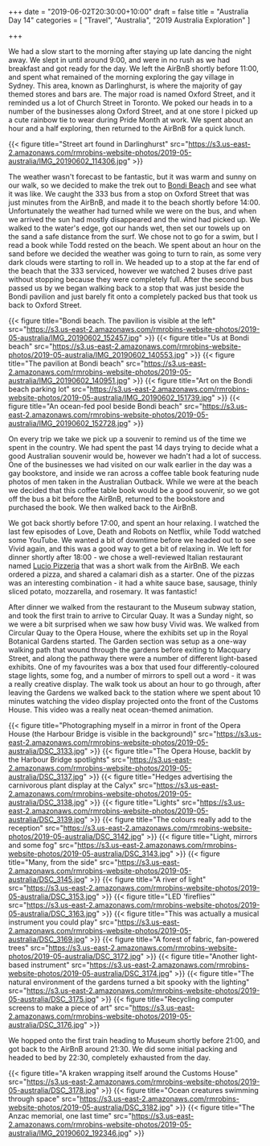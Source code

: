 +++
date = "2019-06-02T20:30:00+10:00"
draft = false
title = "Australia Day 14"
categories = [ "Travel", "Australia", "2019 Australia Exploration" ]

+++

We had a slow start to the morning after staying up late dancing the night away. We slept in until around 9:00, and were in no rush as we had breakfast and got ready for the day. We left the AirBnB shortly before 11:00, and spent what remained of the morning exploring the gay village in Sydney. This area, known as Darlinghurst, is where the majority of gay themed stores and bars are. The major road is named Oxford Street, and it reminded us a lot of Church Street in Toronto. We poked our heads in to a number of the businesses along Oxford Street, and at one store I picked up a cute rainbow tie to wear during Pride Month at work. We spent about an hour and a half exploring, then returned to the AirBnB for a quick lunch.

{{< figure title="Street art found in Darlinghurst" src="https://s3.us-east-2.amazonaws.com/rmrobins-website-photos/2019-05-australia/IMG_20190602_114306.jpg" >}}

The weather wasn't forecast to be fantastic, but it was warm and sunny on our walk, so we decided to make the trek out to [Bondi Beach](https://www.bondivillage.com/) and see what it was like. We caught the 333 bus from a stop on Oxford Street that was just minutes from the AirBnB, and made it to the beach shortly before 14:00. Unfortunately the weather had turned while we were on the bus, and when we arrived the sun had mostly disappeared and the wind had picked up. We walked to the water's edge, got our hands wet, then set our towels up on the sand a safe distance from the surf. We chose not to go for a swim, but I read a book while Todd rested on the beach. We spent about an hour on the sand before we decided the weather was going to turn to rain, as some very dark clouds were starting to roll in. We headed up to a stop at the far end of the beach that the 333 serviced, however we watched 2 buses drive past without stopping because they were completely full. After the second bus passed us by we began walking back to a stop that was just beside the Bondi pavilion and just barely fit onto a completely packed bus that took us back to Oxford Street.

{{< figure title="Bondi beach. The pavilion is visible at the left" src="https://s3.us-east-2.amazonaws.com/rmrobins-website-photos/2019-05-australia/IMG_20190602_152457.jpg" >}}
{{< figure title="Us at Bondi beach" src="https://s3.us-east-2.amazonaws.com/rmrobins-website-photos/2019-05-australia/IMG_20190602_140553.jpg" >}}
{{< figure title="The pavilion at Bondi beach" src="https://s3.us-east-2.amazonaws.com/rmrobins-website-photos/2019-05-australia/IMG_20190602_140951.jpg" >}}
{{< figure title="Art on the Bondi beach parking lot" src="https://s3.us-east-2.amazonaws.com/rmrobins-website-photos/2019-05-australia/IMG_20190602_151739.jpg" >}}
{{< figure title="An ocean-fed pool beside Bondi beach" src="https://s3.us-east-2.amazonaws.com/rmrobins-website-photos/2019-05-australia/IMG_20190602_152728.jpg" >}}

On every trip we take we pick up a souvenir to remind us of the time we spent in the country. We had spent the past 14 days trying to decide what a good Australian souvenir would be, however we hadn't had a lot of success. One of the businesses we had visited on our walk earlier in the day was a gay bookstore, and inside we ran across a coffee table book featuring nude photos of men taken in the Australian Outback. While we were at the beach we decided that this coffee table book would be a good souvenir, so we got off the bus a bit before the AirBnB, returned to the bookstore and purchased the book. We then walked back to the AirBnB.

We got back shortly before 17:00, and spent an hour relaxing. I watched the last few episodes of Love, Death and Robots on Netflix, while Todd watched some YouTube. We wanted a bit of downtime before we headed out to see Vivid again, and this was a good way to get a bit of relaxing in. We left for dinner shortly after 18:00 - we chose a well-reviewed Italian restaurant named [Lucio Pizzeria](https://luciopizzeria.com.au/) that was a short walk from the AirBnB. We each ordered a pizza, and shared a calamari dish as a starter. One of the pizzas was an interesting combination - it had a white sauce base, sausage, thinly sliced potato, mozzarella, and rosemary. It was fantastic!

After dinner we walked from the restaurant to the Museum subway station, and took the first train to arrive to Circular Quay. It was a Sunday night, so we were a bit surprised when we saw how busy Vivid was. We walked from Circular Quay to the Opera House, where the exhibits set up in the Royal Botanical Gardens started. The Garden section was setup as a one-way walking path that wound through the gardens before exiting to Macquary Street, and along the pathway there were a number of different light-based exhibits. One of my favourites was a box that used four differently-coloured stage lights, some fog, and a number of mirrors to spell out a word - it was a really creative display. The walk took us about an hour to go through, after leaving the Gardens we walked back to the station where we spent about 10 minutes watching the video display projected onto the front of the Customs House. This video was a really neat ocean-themed animation.

{{< figure title="Photographing myself in a mirror in front of the Opera House (the Harbour Bridge is visible in the background)" src="https://s3.us-east-2.amazonaws.com/rmrobins-website-photos/2019-05-australia/DSC_3133.jpg" >}}
{{< figure title="The Opera House, backlit by the Harbour Bridge spotlights" src="https://s3.us-east-2.amazonaws.com/rmrobins-website-photos/2019-05-australia/DSC_3137.jpg" >}}
{{< figure title="Hedges advertising the carnivorous plant display at the Calyx" src="https://s3.us-east-2.amazonaws.com/rmrobins-website-photos/2019-05-australia/DSC_3138.jpg" >}}
{{< figure title="Lights" src="https://s3.us-east-2.amazonaws.com/rmrobins-website-photos/2019-05-australia/DSC_3139.jpg" >}}
{{< figure title="The colours really add to the reception" src="https://s3.us-east-2.amazonaws.com/rmrobins-website-photos/2019-05-australia/DSC_3142.jpg" >}}
{{< figure title="Light, mirrors and some fog" src="https://s3.us-east-2.amazonaws.com/rmrobins-website-photos/2019-05-australia/DSC_3143.jpg" >}}
{{< figure title="Many, from the side" src="https://s3.us-east-2.amazonaws.com/rmrobins-website-photos/2019-05-australia/DSC_3145.jpg" >}}
{{< figure title="A river of light" src="https://s3.us-east-2.amazonaws.com/rmrobins-website-photos/2019-05-australia/DSC_3153.jpg" >}}
{{< figure title="LED 'fireflies'" src="https://s3.us-east-2.amazonaws.com/rmrobins-website-photos/2019-05-australia/DSC_3163.jpg" >}}
{{< figure title="This was actually a musical instrument you could play" src="https://s3.us-east-2.amazonaws.com/rmrobins-website-photos/2019-05-australia/DSC_3169.jpg" >}}
{{< figure title="A forest of fabric, fan-powered trees" src="https://s3.us-east-2.amazonaws.com/rmrobins-website-photos/2019-05-australia/DSC_3172.jpg" >}}
{{< figure title="Another light-based instrument" src="https://s3.us-east-2.amazonaws.com/rmrobins-website-photos/2019-05-australia/DSC_3174.jpg" >}}
{{< figure title="The natural environment of the gardens turned a bit spooky with the lighting" src="https://s3.us-east-2.amazonaws.com/rmrobins-website-photos/2019-05-australia/DSC_3175.jpg" >}}
{{< figure title="Recycling computer screens to make a piece of art" src="https://s3.us-east-2.amazonaws.com/rmrobins-website-photos/2019-05-australia/DSC_3176.jpg" >}}

We hopped onto the first train heading to Museum shortly before 21:00, and got back to the AirBnB around 21:30. We did some initial packing and headed to bed by 22:30, completely exhausted from the day.

{{< figure title="A kraken wrapping itself around the Customs House" src="https://s3.us-east-2.amazonaws.com/rmrobins-website-photos/2019-05-australia/DSC_3178.jpg" >}}
{{< figure title="Ocean creatures swimming through space" src="https://s3.us-east-2.amazonaws.com/rmrobins-website-photos/2019-05-australia/DSC_3182.jpg" >}}
{{< figure title="The Anzac memorial, one last time" src="https://s3.us-east-2.amazonaws.com/rmrobins-website-photos/2019-05-australia/IMG_20190602_192346.jpg" >}}

